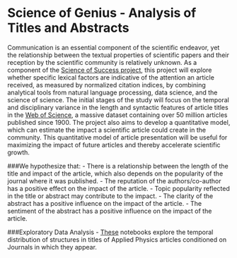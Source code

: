 # Science of Genius - Analysis of Titles and Abstracts


Communication is an essential component of the scientific endeavor, yet the relationship between the textual properties of scientific papers and their reception by the scientific community is relatively unknown. As a component of the [Science of Success project](https://www.barabasilab.com/publications/quantifying-the-evolution-of-individual-scientific-impact), this project will explore whether specific lexical factors are indicative of the attention an article received, as measured by normalized citation indices, by combining analytical tools from natural language processing, data science, and the science of science.
The initial stages of the study will focus on the temporal and disciplinary variance in the length and syntactic features of article titles in the [Web of Science](https://en.wikipedia.org/wiki/Web_of_Science), a massive dataset containing over 50 million articles published since 1900. The project also aims to develop a quantitative model, which can estimate the impact a scientific article could create in the community.
	This quantitative model of article presentation will be useful for maximizing the impact of future articles and thereby accelerate scientific growth.


###We hypothesize that:
	- There is a relationship between the length of the title and impact of the article, which also depends on the popularity of the journal where it was published.
	- The reputation of the authors/co-author has a positive effect on the impact of the article.
	- Topic popularity reflected in the title or abstract may contribute to the impact.
	- The clarity of the abstract has a positive influence on the impact of the article.
	- The sentiment of the abstract has a positive influence on the impact of the article.
	



###Exploratory Data Analysis
	- [These](https://github.com/srjit/science-of-genius-title-impact/tree/master/src/data-exploration) notebooks explore the temporal distribution of structures in titles of Applied Physics articles conditioned on Journals in which they appear.
	







